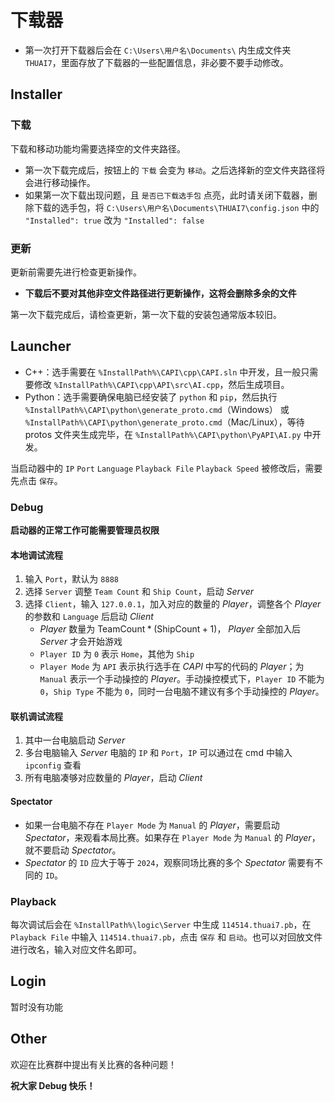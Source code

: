 # 下载器

- 第一次打开下载器后会在 `C:\Users\用户名\Documents\` 内生成文件夹 `THUAI7`，里面存放了下载器的一些配置信息，非必要不要手动修改。

## Installer

### 下载

下载和移动功能均需要选择空的文件夹路径。

- 第一次下载完成后，按钮上的 `下载` 会变为 `移动`。之后选择新的空文件夹路径将会进行移动操作。
- 如果第一次下载出现问题，且 `是否已下载选手包` 点亮，此时请关闭下载器，删除下载的选手包，将 `C:\Users\用户名\Documents\THUAI7\config.json` 中的 `"Installed": true` 改为 `"Installed": false`

### 更新

更新前需要先进行检查更新操作。

- **下载后不要对其他非空文件路径进行更新操作，这将会删除多余的文件**

第一次下载完成后，请检查更新，第一次下载的安装包通常版本较旧。

## Launcher

- C++：选手需要在 `%InstallPath%\CAPI\cpp\CAPI.sln` 中开发，且一般只需要修改 `%InstallPath%\CAPI\cpp\API\src\AI.cpp`，然后生成项目。
- Python：选手需要确保电脑已经安装了 `python` 和 `pip`，然后执行 `%InstallPath%\CAPI\python\generate_proto.cmd`（Windows） 或 `%InstallPath%\CAPI\python\generate_proto.cmd`（Mac/Linux），等待 protos 文件夹生成完毕，在 `%InstallPath%\CAPI\python\PyAPI\AI.py` 中开发。

当启动器中的 `IP` `Port` `Language` `Playback File` `Playback Speed` 被修改后，需要先点击 `保存`。

### Debug

**启动器的正常工作可能需要管理员权限**

#### 本地调试流程

1. 输入 `Port`，默认为 `8888`
2. 选择 `Server` 调整 `Team Count` 和 `Ship Count`，启动 *Server*
3. 选择 `Client`，输入 `127.0.0.1`，加入对应的数量的 *Player*，调整各个 *Player* 的参数和  `Language` 后启动 *Client*
   - *Player* 数量为 $\mathrm{TeamCount}*(\mathrm{ShipCount}+1)$， *Player* 全部加入后 *Server* 才会开始游戏
   - `Player ID` 为 `0` 表示 `Home`，其他为 `Ship`
   - `Player Mode` 为 `API` 表示执行选手在 *CAPI* 中写的代码的 *Player*；为 `Manual` 表示一个手动操控的 *Player*。手动操控模式下，`Player ID` 不能为 `0`，`Ship Type` 不能为 `0`，同时一台电脑不建议有多个手动操控的 *Player*。

#### 联机调试流程

1. 其中一台电脑启动 *Server*
2. 多台电脑输入 *Server* 电脑的  `IP` 和 `Port`，`IP` 可以通过在 cmd 中输入 `ipconfig` 查看
3. 所有电脑凑够对应数量的 *Player*，启动 *Client*

#### Spectator

- 如果一台电脑不存在 `Player Mode` 为 `Manual` 的 *Player*，需要启动 *Spectator*，来观看本局比赛。如果存在 `Player Mode` 为 `Manual` 的 *Player*，就不要启动 *Spectator*。
- *Spectator* 的 `ID` 应大于等于 `2024`，观察同场比赛的多个 *Spectator* 需要有不同的 `ID`。

### Playback

每次调试后会在 `%InstallPath%\logic\Server` 中生成 `114514.thuai7.pb`，在 `Playback File` 中输入 `114514.thuai7.pb`，点击 `保存` 和 `启动`。也可以对回放文件进行改名，输入对应文件名即可。

## Login

暂时没有功能

## Other

欢迎在比赛群中提出有关比赛的各种问题！

**祝大家 Debug 快乐！**
